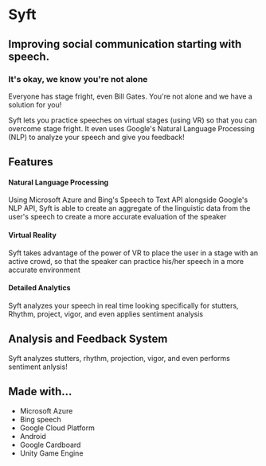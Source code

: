 # Syft

## Improving social communication starting with speech.

### It's okay, we know you're not alone

Everyone has stage fright, even Bill Gates. You're not alone and we have a solution for you!

Syft lets you practice speeches on virtual stages (using VR) so that you can overcome stage fright. It even uses Google's Natural Language Processing (NLP) to analyze your speech and give you feedback!

## Features

#### Natural Language Processing

Using Microsoft Azure and Bing's Speech to Text API alongside Google's NLP API, Syft is able to create an aggregate of the linguistic data from the user's speech to create a more accurate evaluation of the speaker

#### Virtual Reality

Syft takes advantage of the power of VR to place the user in a stage with an active crowd, so that the speaker can practice his/her speech in a more accurate environment

#### Detailed Analytics

Syft analyzes your speech in real time looking specifically for stutters, Rhythm, project, vigor, and even applies sentiment analysis

## Analysis and Feedback System

Syft analyzes stutters, rhythm, projection, vigor, and even performs sentiment anlysis!

## Made with...

* Microsoft Azure
* Bing speech
* Google Cloud Platform
* Android
* Google Cardboard
* Unity Game Engine
